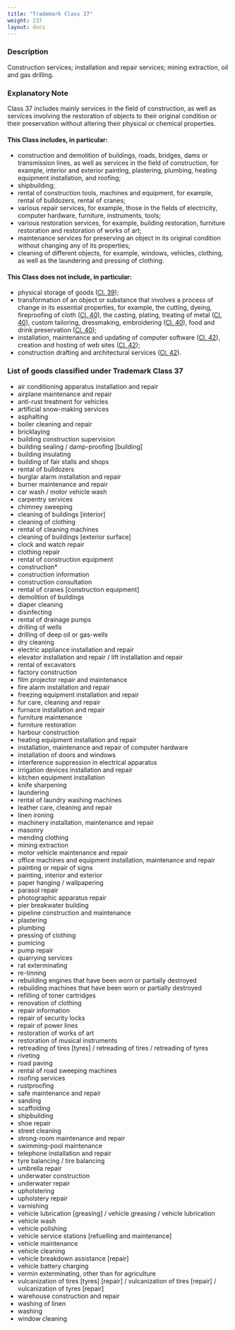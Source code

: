 ```yaml
---
title: "Trademark Class 37"
weight: 237
layout: docs
---
```


### Description

Construction services; installation and repair services; mining extraction, oil and gas drilling.

### Explanatory Note

Class 37 includes mainly services in the field of construction, as well as services involving the restoration of objects to their original condition or their preservation without altering their physical or chemical properties.

#### This Class includes, in particular:

* construction and demolition of buildings, roads, bridges, dams or transmission lines, as well as services in the field of construction, for example, interior and exterior painting, plastering, plumbing, heating equipment installation, and roofing;
* shipbuilding;
* rental of construction tools, machines and equipment, for example, rental of bulldozers, rental of cranes;
* various repair services, for example, those in the fields of electricity, computer hardware, furniture, instruments, tools;
* various restoration services, for example, building restoration, furniture restoration and restoration of works of art;
* maintenance services for preserving an object in its original condition without changing any of its properties;
* cleaning of different objects, for example, windows, vehicles, clothing, as well as the laundering and pressing of clothing.

#### This Class does not include, in particular:

* &#x20;physical storage of goods ([Cl. 39](trademark-class-39));
* &#x20;transformation of an object or substance that involves a process of change in its essential properties, for example, the cutting, dyeing, fireproofing of cloth ([Cl. 40](trademark-class-40)),  the casting, plating, treating of metal ([Cl. 40](trademark-class-40)), custom tailoring, dressmaking, embroidering ([Cl. 40](trademark-class-40)), food and drink preservation ([Cl. 40](trademark-class-40));
* &#x20;installation, maintenance and updating of computer software ([Cl. 42](trademark-class-42)), creation and hosting of web sites ([Cl. 42](trademark-class-42));
* &#x20;construction drafting and architectural services ([Cl. 42](trademark-class-42)).

### List of goods classified under Trademark Class 37

* air conditioning apparatus installation and repair
* airplane maintenance and repair
* anti-rust treatment for vehicles
* artificial snow-making services
* asphalting
* boiler cleaning and repair
* bricklaying
* building construction supervision
* building sealing / damp-proofing \[building]
* building insulating
* building of fair stalls and shops
* rental of bulldozers
* burglar alarm installation and repair
* burner maintenance and repair
* car wash / motor vehicle wash
* carpentry services
* chimney sweeping
* cleaning of buildings \[interior]
* cleaning of clothing
* rental of cleaning machines
* cleaning of buildings \[exterior surface]
* clock and watch repair
* clothing repair
* rental of construction equipment
* construction\*
* construction information
* construction consultation
* rental of cranes \[construction equipment]
* demolition of buildings
* diaper cleaning
* disinfecting
* rental of drainage pumps
* drilling of wells
* drilling of deep oil or gas-wells
* dry cleaning
* electric appliance installation and repair
* elevator installation and repair / lift installation and repair
* rental of excavators
* factory construction
* film projector repair and maintenance
* fire alarm installation and repair
* freezing equipment installation and repair
* fur care, cleaning and repair
* furnace installation and repair
* furniture maintenance
* furniture restoration
* harbour construction
* heating equipment installation and repair
* installation, maintenance and repair of computer hardware
* installation of doors and windows
* interference suppression in electrical apparatus
* irrigation devices installation and repair
* kitchen equipment installation
* knife sharpening
* laundering
* rental of laundry washing machines
* leather care, cleaning and repair
* linen ironing
* machinery installation, maintenance and repair
* masonry
* mending clothing
* mining extraction
* motor vehicle maintenance and repair
* office machines and equipment installation, maintenance and repair
* painting or repair of signs
* painting, interior and exterior
* paper hanging / wallpapering
* parasol repair
* photographic apparatus repair
* pier breakwater building
* pipeline construction and maintenance
* plastering
* plumbing
* pressing of clothing
* pumicing
* pump repair
* quarrying services
* rat exterminating
* re-tinning
* rebuilding engines that have been worn or partially destroyed
* rebuilding machines that have been worn or partially destroyed
* refilling of toner cartridges
* renovation of clothing
* repair information
* repair of security locks
* repair of power lines
* restoration of works of art
* restoration of musical instruments
* retreading of tires \[tyres] / retreading of tires / retreading of tyres
* riveting
* road paving
* rental of road sweeping machines
* roofing services
* rustproofing
* safe maintenance and repair
* sanding
* scaffolding
* shipbuilding
* shoe repair
* street cleaning
* strong-room maintenance and repair
* swimming-pool maintenance
* telephone installation and repair
* tyre balancing / tire balancing
* umbrella repair
* underwater construction
* underwater repair
* upholstering
* upholstery repair
* varnishing
* vehicle lubrication \[greasing] / vehicle greasing / vehicle lubrication
* vehicle wash
* vehicle polishing
* vehicle service stations \[refuelling and maintenance]
* vehicle maintenance
* vehicle cleaning
* vehicle breakdown assistance \[repair]
* vehicle battery charging
* vermin exterminating, other than for agriculture
* vulcanization of tires \[tyres] \[repair] / vulcanization of tires \[repair] / vulcanization of tyres \[repair]
* warehouse construction and repair
* washing of linen
* washing
* window cleaning
